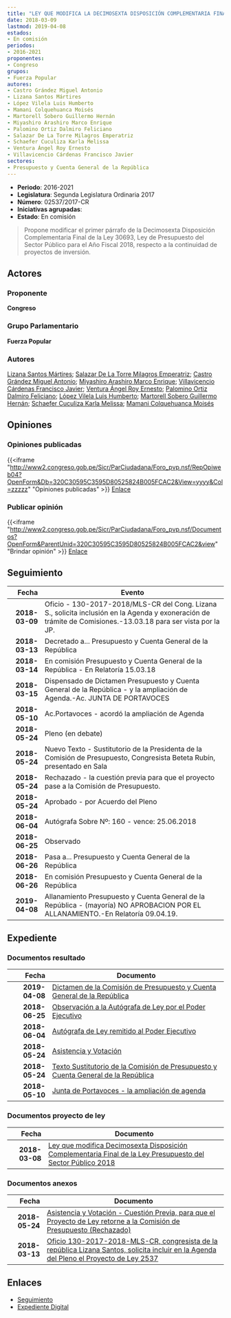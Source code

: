 ```yaml
---
title: "LEY QUE MODIFICA LA DECIMOSEXTA DISPOSICIÓN COMPLEMENTARIA FINAL DE LA LEY DE PRESUPUESTO DEL SECTOR PÚBLICO 2018"
date: 2018-03-09
lastmod: 2019-04-08
estados:
- En comisión
periodos:
- 2016-2021
proponentes:
- Congreso
grupos:
- Fuerza Popular
autores:
- Castro Grández Miguel Antonio
- Lizana Santos Mártires
- López Vilela Luis Humberto
- Mamani Colquehuanca Moisés
- Martorell Sobero Guillermo Hernán
- Miyashiro Arashiro Marco Enrique
- Palomino Ortiz Dalmiro Feliciano
- Salazar De La Torre Milagros Emperatriz
- Schaefer Cuculiza Karla Melissa
- Ventura Ángel Roy Ernesto
- Villavicencio Cárdenas Francisco Javier
sectores:
- Presupuesto y Cuenta General de la República
---
```

- **Periodo**: 2016-2021
- **Legislatura**: Segunda Legislatura Ordinaria 2017
- **Número**: 02537/2017-CR
- **Iniciativas agrupadas**: 
- **Estado**: En comisión

> Propone modificar el primer párrafo de la Decimosexta Disposición Complementaria Final de la Ley 30693, Ley de Presupuesto del Sector Público para el Año Fiscal 2018, respecto a la continuidad de proyectos de inversión.


## Actores

### Proponente

**Congreso**

### Grupo Parlamentario

**Fuerza Popular**

### Autores

[Lizana Santos Mártires](mailto:mailto:mlizana@congreso.gob.pe); [Salazar De La Torre Milagros Emperatriz](mailto:mailto:msalazard@congreso.gob.pe); [Castro Grández Miguel Antonio](mailto:mailto:macastro@congreso.gob.pe); [Miyashiro Arashiro Marco Enrique](mailto:mailto:mmiyashiro@congreso.gob.pe); [Villavicencio Cárdenas Francisco Javier](mailto:mailto:fvillavicencio@congreso.gob.pe); [Ventura Ángel Roy Ernesto](mailto:mailto:rventura@congreso.gob.pe); [Palomino Ortiz Dalmiro Feliciano](mailto:mailto:dfpalomino@congreso.gob.pe); [López Vilela Luis Humberto](mailto:mailto:llopezv@congreso.gob.pe); [Martorell Sobero Guillermo Hernán](mailto:mailto:gmartorell@congreso.gob.pe); [Schaefer Cuculiza Karla Melissa](mailto:mailto:kschaefer@congreso.gob.pe); [Mamani Colquehuanca Moisés](mailto:mailto:mmamani@congreso.gob.pe)

## Opiniones

### Opiniones publicadas

{{<iframe "http://www2.congreso.gob.pe/Sicr/ParCiudadana/Foro_pvp.nsf/RepOpiweb04?OpenForm&Db=320C30595C3595D80525824B005FCAC2&View=yyyy&Col=zzzzz" "Opiniones publicadas" >}}
[Enlace](http://www2.congreso.gob.pe/Sicr/ParCiudadana/Foro_pvp.nsf/RepOpiweb04?OpenForm&Db=320C30595C3595D80525824B005FCAC2&View=yyyy&Col=zzzzz)

### Publicar opinión

{{<iframe "http://www2.congreso.gob.pe/Sicr/ParCiudadana/Foro_pvp.nsf/Documentos?OpenForm&ParentUnid=320C30595C3595D80525824B005FCAC2&view" "Brindar opinión" >}}
[Enlace](http://www2.congreso.gob.pe/Sicr/ParCiudadana/Foro_pvp.nsf/Documentos?OpenForm&ParentUnid=320C30595C3595D80525824B005FCAC2&view)


## Seguimiento

| Fecha | Evento |
|------:|--------|
| **2018-03-09** | Oficio - 130-2017-2018/MLS-CR del Cong. Lizana S., solicita inclusión en la Agenda y exoneración de trámite de Comisiones.-13.03.18 para ser vista por la JP. |
| **2018-03-13** | Decretado a... Presupuesto y Cuenta General de la República |
| **2018-03-14** | En comisión Presupuesto y Cuenta General de la República - En Relatoría 15.03.18 |
| **2018-03-15** | Dispensado de Dictamen Presupuesto y Cuenta General de la República - y la ampliación de Agenda.-Ac. JUNTA DE PORTAVOCES |
| **2018-05-10** | Ac.Portavoces - acordó la ampliación de Agenda |
| **2018-05-24** | Pleno (en debate) |
| **2018-05-24** | Nuevo Texto - Sustitutorio de la Presidenta de la Comisión de Presupuesto, Congresista Beteta Rubín, presentado en Sala |
| **2018-05-24** | Rechazado - la cuestión previa para que el proyecto pase a la Comisión de Presupuesto. |
| **2018-05-24** | Aprobado - por Acuerdo del Pleno |
| **2018-06-04** | Autógrafa Sobre Nº: 160 - vence: 25.06.2018 |
| **2018-06-25** | Observado |
| **2018-06-26** | Pasa a... Presupuesto y Cuenta General de la República |
| **2018-06-26** | En comisión Presupuesto y Cuenta General de la República |
| **2019-04-08** | Allanamiento Presupuesto y Cuenta General de la República - (mayoría) NO APROBACION POR EL ALLANAMIENTO.-En Relatoría 09.04.19. |

## Expediente

### Documentos resultado

| Fecha | Documento |
|------:|-----------|
| **2019-04-08** | [Dictamen de la Comisión de Presupuesto y Cuenta General de la República](http://www.leyes.congreso.gob.pe/Documentos/2016_2021/Dictamenes/Proyectos_de_Ley/02537DC17MAY20190408.pdf) |
| **2018-06-25** | [Observación a la Autógrafa de Ley por el Poder Ejecutivo](http://www.leyes.congreso.gob.pe/Documentos/2016_2021/Observacion_a_la_Autografa/OBAU0253720180625.pdf) |
| **2018-06-04** | [Autógrafa de Ley remitido al Poder Ejecutivo](http://www.leyes.congreso.gob.pe/Documentos/2016_2021/Autografas/Ley_y_de_Resolucion_Legislativa/AU0253720180604.pdf) |
| **2018-05-24** | [Asistencia y Votación](http://www.leyes.congreso.gob.pe/Documentos/2016_2021/Asistencia_y_Votacion/Proyectos_de_Ley/AV0253720180524.pdf) |
| **2018-05-24** | [Texto Sustitutorio de la Comisión de Presupuesto y Cuenta General de la República](http://www.leyes.congreso.gob.pe/Documentos/2016_2021/Texto_Sustitutorio/Proyectos_de_Ley/TS0253720180524..PDF) |
| **2018-05-10** | [Junta de Portavoces - la ampliación de agenda](http://www.leyes.congreso.gob.pe/Documentos/2016_2021/Acuerdos/Junta_Portavoces/AJP0253720180510.pdf) |

### Documentos proyecto de ley

| Fecha | Documento |
|------:|-----------|
| **2018-03-08** | [Ley que modifica Decimosexta Disposición Complementaria Final de la Ley Presupuesto del Sector Público 2018](http://www.leyes.congreso.gob.pe/Documentos/2016_2021/Proyectos_de_Ley_y_de_Resoluciones_Legislativas/PL0253720180309..PDF) |

### Documentos anexos

| Fecha | Documento |
|------:|-----------|
| **2018-05-24** | [Asistencia y Votación - Cuestión Previa, para que el Proyecto de Ley retorne a la Comisión de Presupuesto (Rechazado)](http://www.leyes.congreso.gob.pe/Documentos/2016_2021/Asistencia_y_Votacion/Proyectos_de_Ley/AVCP0253720180524.pdf) |
| **2018-03-13** | [Oficio 130-2017-2018-MLS-CR, congresista de la república Lizana Santos, solicita incluir en la Agenda del Pleno el Proyecto de Ley 2537](http://www.leyes.congreso.gob.pe/Documentos/2016_2021/Oficios/Congresistas/OFICIO-130-2017-2018-MLS-CR.PDF) |

## Enlaces

- [Seguimiento](http://www2.congreso.gob.pe/Sicr/TraDocEstProc/CLProLey2016.nsf/f7fff46988ca05b1052578e100829cc7/7b4c3deaf003f6fd0525824b006f6885?OpenDocument)
- [Expediente Digital](http://www2.congreso.gob.pe/Sicr/TraDocEstProc/Expvirt_2011.nsf/visbusqptramdoc1621/02537?opendocument)

